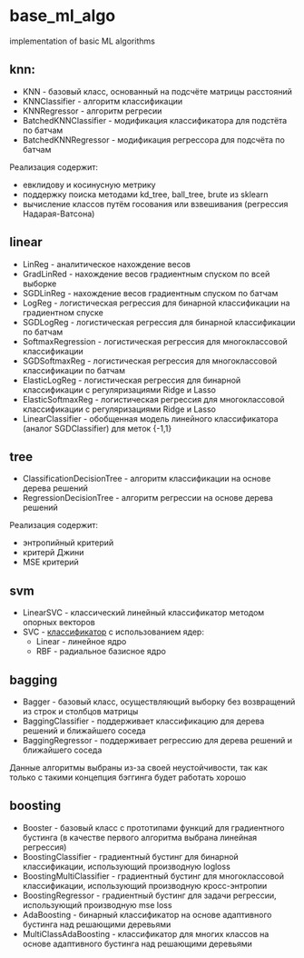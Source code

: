 # base_ml_algo
implementation of basic ML algorithms 

## knn:
- KNN - базовый класс, основанный на подсчёте матрицы расстояний
- KNNClassifier - алгоритм классификации
- KNNRegressor - алгоритм регресии
- BatchedKNNClassifier - модификация классификатора для подстёта по батчам
- BatchedKNNRegressor - модификация регрессора для подсчёта по батчам

Реализация содержит:
- евклидову и косинусную метрику
- поддержку поиска методами kd_tree, ball_tree, brute из sklearn
- вычисление классов путём госования или взвешивания (регрессия Надарая-Ватсона)

## linear
- LinReg - аналитическое нахождение весов
- GradLinRed - нахождение весов градиентным спуском по всей выборке
- SGDLinReg - нахождение весов градиентным спуском по батчам
- LogReg - логистическая регрессия для бинарной классификации на градиентном спуске
- SGDLogReg - логистическая регрессия для бинарной классификации по батчам
- SoftmaxRegression - логистическая регрессия для многоклассовой классификации
- SGDSoftmaxReg - логистическая регрессия для многоклассовой классификации по батчам
- ElasticLogReg - логистическая регрессия для бинарной классификации с регуляризациями Ridge и Lasso
- ElasticSoftmaxReg - логистическая регрессия для многоклассовой классификации с регуляризациями Ridge и Lasso
- LinearClassifier - обобщенная модель линейного классификатора (аналог SGDClassifier) для меток {-1,1}

## tree
- ClassificationDecisionTree - алгоритм классификации на основе дерева решений
- RegressionDecisionTree - алгоритм регрессии на основе дерева решений

Реализация содержит:
- энтропийный критерий
- критерй Джини
- MSE критерий

## svm
- LinearSVC - классический линейный классификатор методом опорных векторов
- SVC - [классификатор](https://habr.com/ru/post/544282/) с использованием ядер:
  - Linear - линейное ядро
  - RBF - радиальное базисное ядро

## bagging
- Bagger - базовый класс, осуществляющий выборку без возвращений из строк и столбцов матрицы
- BaggingClassifier - поддерживает классификацию для дерева решений и ближайшего соседа
- BaggingRegressor - поддерживает регрессию для дерева решений и ближайшего соседа

Данные алгоритмы выбраны из-за своей неустойчивости, так как только с такими концепция бэггинга будет работать хорошо

## boosting
- Booster - базовый класс с прототипами функций для градиентного бустинга (в качестве первого алгоритма выбрана линейная регрессия)
- BoostingClassifier - градиентный бустинг для бинарной классификации, использующий производную logloss
- BoostingMultiClassifier - градиентный бустинг для многоклассовой классификации, использующий производную кросс-энтропии
- BoostingRegressor - градиентный бустинг для задачи регрессии, использующий производную mse loss
- AdaBoosting - бинарный классификатор на основе адаптивного бустинга над решающими деревьями
- MultiClassAdaBoosting - классификатор для многих классов на основе адаптивного бустинга над решающими деревьями
